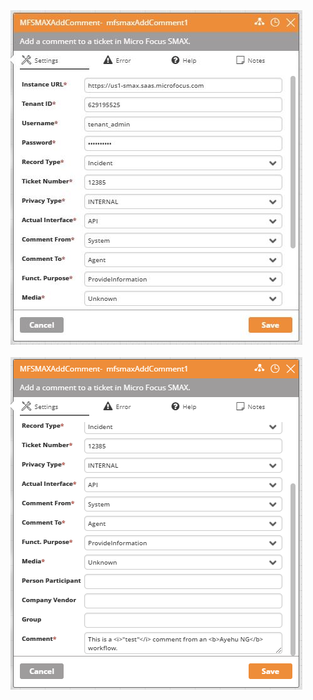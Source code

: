 <img src="https://raw.githubusercontent.com/Ayehu/custom-activities/master/Micro%20Focus%20SMAX/MFSMAXAddComment/screenshot_1.jpg">
<br><br>
<img src="https://raw.githubusercontent.com/Ayehu/custom-activities/master/Micro%20Focus%20SMAX/MFSMAXAddComment/screenshot_2.png">
